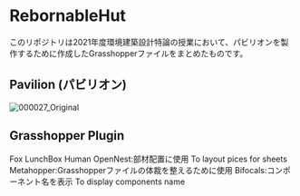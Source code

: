 # RebornableHut
このリポジトリは2021年度環境建築設計特論の授業において、パビリオンを製作するために作成したGrasshopperファイルをまとめたものです。

## Pavilion (パビリオン)
![000027_Original](https://user-images.githubusercontent.com/55425520/159114223-78d2e035-6af2-453a-a485-87e869a1a91c.jpg)

## Grasshopper Plugin
Fox
LunchBox
Human
OpenNest:部材配置に使用
To layout pices for sheets
Metahopper:Grasshopperファイルの体裁を整えるために使用
Bifocals:コンポーネント名を表示
To display components name
